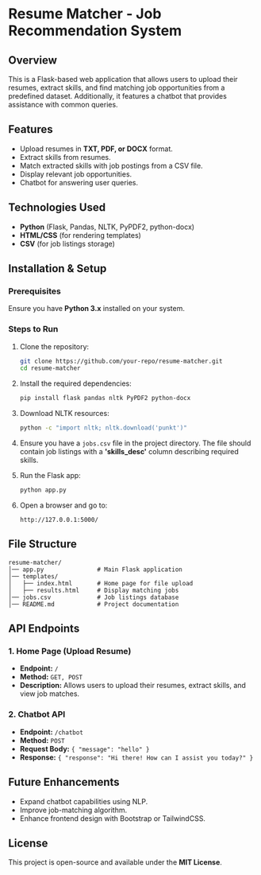 # Resume Matcher - Job Recommendation System

## Overview
This is a Flask-based web application that allows users to upload their resumes, extract skills, and find matching job opportunities from a predefined dataset. Additionally, it features a chatbot that provides assistance with common queries.

## Features
- Upload resumes in **TXT, PDF, or DOCX** format.
- Extract skills from resumes.
- Match extracted skills with job postings from a CSV file.
- Display relevant job opportunities.
- Chatbot for answering user queries.

## Technologies Used
- **Python** (Flask, Pandas, NLTK, PyPDF2, python-docx)
- **HTML/CSS** (for rendering templates)
- **CSV** (for job listings storage)

## Installation & Setup
### Prerequisites
Ensure you have **Python 3.x** installed on your system.

### Steps to Run
1. Clone the repository:
   ```sh
   git clone https://github.com/your-repo/resume-matcher.git
   cd resume-matcher
   ```

2. Install the required dependencies:
   ```sh
   pip install flask pandas nltk PyPDF2 python-docx
   ```

3. Download NLTK resources:
   ```sh
   python -c "import nltk; nltk.download('punkt')"
   ```

4. Ensure you have a `jobs.csv` file in the project directory. The file should contain job listings with a **'skills_desc'** column describing required skills.

5. Run the Flask app:
   ```sh
   python app.py
   ```

6. Open a browser and go to:
   ```
   http://127.0.0.1:5000/
   ```

## File Structure
```
resume-matcher/
│── app.py               # Main Flask application
│── templates/
│   ├── index.html       # Home page for file upload
│   ├── results.html     # Display matching jobs
│── jobs.csv             # Job listings database
│── README.md            # Project documentation
```

## API Endpoints
### 1. Home Page (Upload Resume)
- **Endpoint:** `/`
- **Method:** `GET, POST`
- **Description:** Allows users to upload their resumes, extract skills, and view job matches.

### 2. Chatbot API
- **Endpoint:** `/chatbot`
- **Method:** `POST`
- **Request Body:** `{ "message": "hello" }`
- **Response:** `{ "response": "Hi there! How can I assist you today?" }`

## Future Enhancements
- Expand chatbot capabilities using NLP.
- Improve job-matching algorithm.
- Enhance frontend design with Bootstrap or TailwindCSS.

## License
This project is open-source and available under the **MIT License**.

